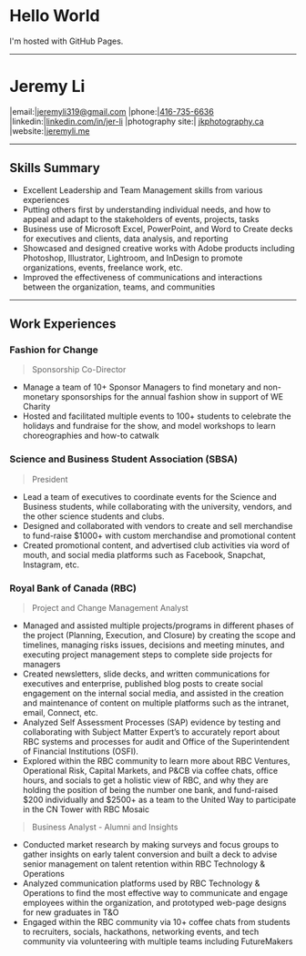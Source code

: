 
# Hello World
I'm hosted with GitHub Pages.

---

# Jeremy Li

|email:|[jeremyli319@gmail.com](mailto:jeremyli319@gmail.com)
|phone:|[416-735-6636](tel:4167356636)
|linkedin:|[linkedin.com/in/jer-li](https://www.linkedin.com/in/jer-li/)
|photography site:| [jkphotography.ca](https://www.jkphotography.ca)
|website:|[jeremyli.me](http://www.jeremyli.me)

---

## Skills Summary
  - Excellent Leadership and Team Management skills from various experiences
  - Putting others first by understanding individual needs, and how to appeal and adapt to the stakeholders of events, projects, tasks
  - Business use of Microsoft Excel, PowerPoint, and Word to Create decks for executives and clients, data analysis, and reporting
  - Showcased and designed creative works with Adobe products including Photoshop, Illustrator, Lightroom, and InDesign to promote organizations, events, freelance work, etc.
  - Improved the effectiveness of communications and interactions between the organization, teams, and communities

----

## Work Experiences
### Fashion for Change
> Sponsorship Co-Director

  - Manage a team of 10+ Sponsor Managers to find monetary and non-monetary sponsorships for the annual fashion show in support of WE Charity
  - Hosted and facilitated multiple events to 100+ students to celebrate the holidays and fundraise for the show, and model workshops to learn choreographies and how-to catwalk


### Science and Business Student Association (SBSA)
> President

  - Lead a team of executives to coordinate events for the Science and Business students, while collaborating with the university, vendors, and the other science students and clubs.
  - Designed and collaborated with vendors to create and sell merchandise to fund-raise $1000+ with custom merchandise and promotional content
  - Created promotional content, and advertised club activities via word of mouth, and social media platforms such as Facebook, Snapchat, Instagram, etc.



### Royal Bank of Canada (RBC)
> Project and Change Management Analyst

  - Managed and assisted multiple projects/programs in different phases of the project (Planning, Execution, and Closure) by creating the scope and timelines, managing risks issues, decisions and meeting minutes, and executing project management steps to complete side projects for managers
  - Created newsletters, slide decks, and written communications for executives and enterprise, published blog posts to create social engagement on the internal social media, and assisted in the creation and maintenance of content on multiple platforms such as the intranet, email, Connect, etc.
  - Analyzed Self Assessment Processes (SAP) evidence by testing and collaborating with Subject Matter Expert’s to accurately report about RBC systems and processes for audit and Office of the Superintendent of Financial Institutions (OSFI).
  - Explored within the RBC community to learn more about RBC Ventures, Operational Risk, Capital Markets, and P&CB via coffee chats, office hours, and socials to get a holistic view of RBC, and why they are holding the position of being the number one bank, and fund-raised $200 individually and $2500+ as a team to the United Way to participate in the CN Tower with RBC Mosaic

> Business Analyst - Alumni and Insights

  - Conducted market research by making surveys and focus groups to gather insights on early talent conversion and built a deck to advise senior management on talent retention within RBC Technology & Operations
  - Analyzed communication platforms used by RBC Technology & Operations to find the most effective way to communicate and engage employees within the organization, and prototyped web-page designs for new graduates in T&O
  - Engaged within the RBC community via 10+ coffee chats from students to recruiters, socials, hackathons, networking events, and tech community via volunteering with multiple teams including FutureMakers
